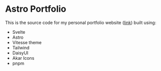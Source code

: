 # Astro Portfolio

This is the source code for my personal portfolio website ([link](https://westrope.dev)) built using:
- Svelte
- Astro
- Vitesse theme
- Tailwind
- DaisyUI
- Akar Icons
- pnpm
